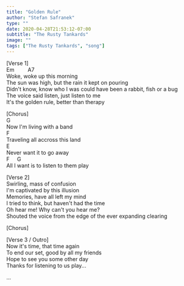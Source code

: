 ```yaml
---
title: "Golden Rule"
author: "Stefan Safranek"
type: ""
date: 2020-04-28T21:53:12-07:00
subtitle: "The Rusty Tankards"
image: ""
tags: ["The Rusty Tankards", "song"]
---
```



[Verse 1] <br>
Em &nbsp; &nbsp; &nbsp; &nbsp; A7 <br>
Woke, woke up this morning <br>
The sun was high, but the rain it kept on pouring <br>
Didn't know, know who I was could have been a rabbit, fish or a bug <br>
The voice said listen, just listen to me <br>
It's the golden rule, better than therapy

[Chorus] <br>
G <br>
Now I'm living with a band <br>
F <br>
Traveling all accross this land <br>
E <br>
Never want it to go away <br>
F &nbsp; &nbsp; G <br>
All I want is to listen to them play

[Verse 2] <br>
Swirling, mass of confusion <br>
I'm captivated by this illusion <br>
Memories, have all left my mind <br>
I tried to think, but haven't had the time <br>
Oh hear me! Why can't you hear me? <br>
Shouted the voice from the edge of the ever expanding clearing

[Chorus]

[Verse 3 / Outro] <br>
Now it's time, that time again <br>
To end our set, good by all my friends <br>
Hope to see you some other day <br>
Thanks for listening to us play...

...
